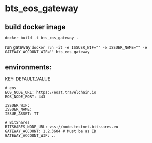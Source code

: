 # bts_eos_gateway

## build docker image
`docker build -t bts_eos_gateway .`

run gateway `docker run -it -e ISSUER_WIF="" -e ISSUER_NAME="" -e GATEWAY_ACCOUNT_WIF="" bts_eos_gateway`

## environments:

KEY: DEFAULT_VALUE

```
# eos
EOS_NODE_URL: https://eost.travelchain.io
EOS_NODE_PORT: 443

ISSUER_WIF: 
ISSUER_NAME: 
ISSUE_ASSET: TT

# BitShares
BITSHARES_NODE_URL: wss://node.testnet.bitshares.eu
GATEWAY_ACCOUNT: 1.2.3604 # Must be as ID
GATEWAY_ACCOUNT_WIF: ..
```
